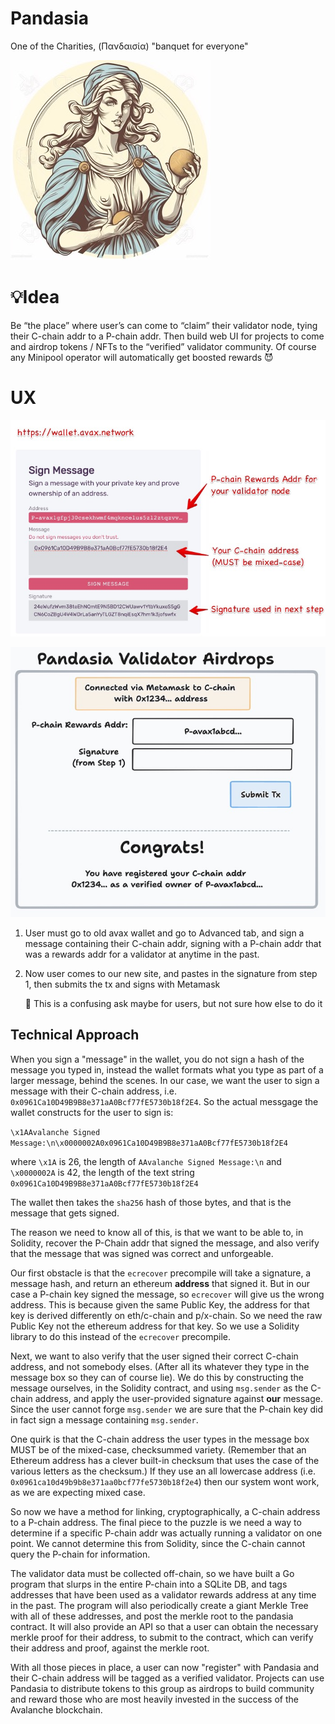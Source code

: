 # Pandasia

One of the Charities, (Πανδαισία) "banquet for everyone"

![Pandasia](docs/pandasia.jpg)

# 💡Idea

Be “the place” where user’s can come to “claim” their validator node, tying their C-chain addr to a P-chain addr. Then build web UI for projects to come and airdrop tokens / NFTs to the “verified” validator community. Of course any Minipool operator will automatically get boosted rewards 😈

# UX

![](docs/pandasia-step1.jpg)

![](docs/pandasia-step2.jpg)

1. User must go to old avax wallet and go to Advanced tab, and sign a message containing their C-chain addr, signing with a P-chain addr that was a rewards addr for a validator at anytime in the past.

2. Now user comes to our new site, and pastes in the signature from step 1, then submits the tx and signs with Metamask

   🥵 This is a confusing ask maybe for users, but not sure how else to do it

## Technical Approach

When you sign a "message" in the wallet, you do not sign a hash of the message you typed in, instead the wallet formats what you type as part of a larger message, behind the scenes. In our case, we want the user to sign a message with their C-chain address, i.e. `0x0961Ca10D49B9B8e371aA0Bcf77fE5730b18f2E4`. So the actual messgage the wallet constructs for the user to sign is:

`\x1AAvalanche Signed Message:\n\x0000002A0x0961Ca10D49B9B8e371aA0Bcf77fE5730b18f2E4`

where `\x1A` is 26, the length of `AAvalanche Signed Message:\n` and `\x0000002A` is 42, the length of the text string `0x0961Ca10D49B9B8e371aA0Bcf77fE5730b18f2E4`

The wallet then takes the `sha256` hash of those bytes, and that is the message that gets signed.

The reason we need to know all of this, is that we want to be able to, in Solidity, recover the P-Chain addr that signed the message, and also verify that the message that was signed was correct and unforgeable.

Our first obstacle is that the `ecrecover` precompile will take a signature, a message hash, and return an ethereum **address** that signed it. But in our case a P-chain key signed the message, so `ecrecover` will give us the wrong address. This is because given the same Public Key, the address for that key is derived differently on eth/c-chain and p/x-chain. So we need the raw Public Key not the ethereum address for that key. So we use a Solidity library to do this instead of the `ecrecover` precompile.

Next, we want to also verify that the user signed their correct C-chain address, and not somebody elses. (After all its whatever they type in the message box so they can of course lie). We do this by constructing the message ourselves, in the Solidity contract, and using `msg.sender` as the C-chain address, and apply the user-provided signature against **our** message. Since the user cannot forge `msg.sender` we are sure that the P-chain key did in fact sign a message containing `msg.sender`.

One quirk is that the C-chain address the user types in the message box MUST be of the mixed-case, checksummed variety. (Remember that an Ethereum address has a clever built-in checksum that uses the case of the various letters as the checksum.) If they use an all lowercase address (i.e. `0x0961ca10d49b9b8e371aa0bcf77fe5730b18f2e4`) then our system wont work, as we are expecting mixed case.

So now we have a method for linking, cryptographically, a C-chain address to a P-chain address. The final piece to the puzzle is we need a way to determine if a specific P-chain addr was actually running a validator on one point. We cannot determine this from Solidity, since the C-chain cannot query the P-chain for information.

The validator data must be collected off-chain, so we have built a Go program that slurps in the entire P-chain into a SQLite DB, and tags addresses that have been used as a validator rewards address at any time in the past. The program will also periodically create a giant Merkle Tree with all of these addresses, and post the merkle root to the pandasia contract. It will also provide an API so that a user can obtain the necessary merkle proof for their address, to submit to the contract, which can verify their address and proof, against the merkle root.

With all those pieces in place, a user can now "register" with Pandasia and their C-chain address will be tagged as a verified validator. Projects can use Pandasia to distribute tokens to this group as airdrops to build community and reward those who are most heavily invested in the success of the Avalanche blockchain.
